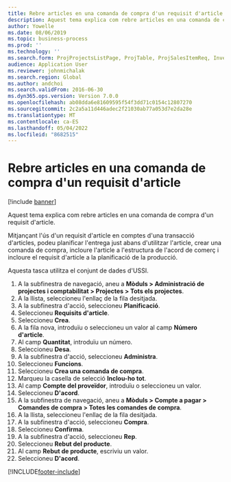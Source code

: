 ```yaml
---
title: Rebre articles en una comanda de compra d'un requisit d'article
description: Aquest tema explica com rebre articles en una comanda de compra d'un requisit d'article.
author: Yowelle
ms.date: 08/06/2019
ms.topic: business-process
ms.prod: ''
ms.technology: ''
ms.search.form: ProjProjectsListPage, ProjTable, ProjSalesItemReq, InventItemIdLookupSimple, PurchCreateFromSalesOrder, VendAccountItemLookup, PurchTable, PurchEditLines
audience: Application User
ms.reviewer: johnmichalak
ms.search.region: Global
ms.author: andchoi
ms.search.validFrom: 2016-06-30
ms.dyn365.ops.version: Version 7.0.0
ms.openlocfilehash: ab08dda6e81609595f54f3dd71c0154c12807270
ms.sourcegitcommit: 2c2a5a11d446adec2f21030ab77a053d7e2da28e
ms.translationtype: MT
ms.contentlocale: ca-ES
ms.lasthandoff: 05/04/2022
ms.locfileid: "8682515"
---
```

# <a name="receive-items-on-purchase-order-from-item-requirement"></a>Rebre articles en una comanda de compra d'un requisit d'article

[!include [banner](../../includes/banner.md)]

Aquest tema explica com rebre articles en una comanda de compra d'un requisit d'article.

Mitjançant l'ús d'un requisit d'article en comptes d'una transacció d'articles, podeu planificar l'entrega just abans d'utilitzar l'article, crear una comanda de compra, incloure l'article a l'estructura de l'acord de comerç i incloure el requisit d'article a la planificació de la producció. 

Aquesta tasca utilitza el conjunt de dades d'USSI.

1. A la subfinestra de navegació, aneu a **Mòduls > Administració de projectes i comptabilitat > Projectes > Tots els projectes**.
2. A la llista, seleccioneu l'enllaç de la fila desitjada.
3. A la subfinestra d'acció, seleccioneu **Planificació**.
4. Seleccioneu **Requisits d'article**.
5. Seleccioneu **Crea**.
6. A la fila nova, introduïu o seleccioneu un valor al camp **Número d'article**.
7. Al camp **Quantitat**, introduïu un número.
8. Seleccioneu **Desa**.
9. A la subfinestra d'acció, seleccioneu **Administra**.
10. Seleccioneu **Funcions**.
11. Seleccioneu **Crea una comanda de compra**.
12. Marqueu la casella de selecció **Inclou-ho tot**.
13. Al camp **Compte del proveïdor**, introduïu o seleccioneu un valor.
14. Seleccioneu **D'acord**.
15. A la subfinestra de navegació, aneu a **Mòduls > Compte a pagar > Comandes de compra > Totes les comandes de compra**.
16. A la llista, seleccioneu l'enllaç de la fila desitjada.
17. A la subfinestra d'acció, seleccioneu **Compra**.
18. Seleccioneu **Confirma**.
19. A la subfinestra d'acció, seleccioneu **Rep**.
20. Seleccioneu **Rebut del producte**.
21. Al camp **Rebut de producte**, escriviu un valor.
22. Seleccioneu **D'acord**.



[!INCLUDE[footer-include](../../includes/footer-banner.md)]